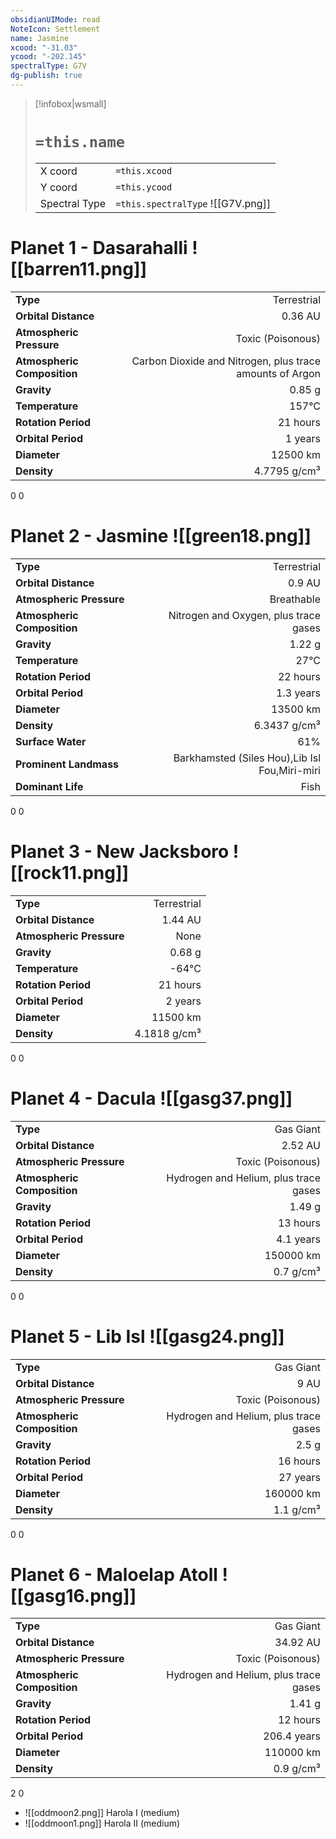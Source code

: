 ```yaml
---
obsidianUIMode: read
NoteIcon: Settlement
name: Jasmine
xcood: "-31.03"
ycood: "-202.145"
spectralType: G7V
dg-publish: true
---
```

> [!infobox|wsmall]
> # `=this.name`
> | | |
> | - | - |
> | X coord | `=this.xcood` |
> | Y coord| `=this.ycood` |
> | Spectral Type | `=this.spectralType` ![[G7V.png]] |

# Planet 1 - Dasarahalli ![[barren11.png]]
|                             |                           |
| --------------------------- | -------------------------:|
| **Type**                    |             Terrestrial |
| **Orbital Distance**        |   0.36 AU |
| **Atmospheric Pressure**    |       Toxic (Poisonous) |
| **Atmospheric Composition** |      Carbon Dioxide and Nitrogen, plus trace amounts of Argon |
| **Gravity**                 |        0.85 g |
| **Temperature**             |    157°C |
| **Rotation Period**         |  21 hours |
| **Orbital Period** | 1 years |
| **Diameter**                |      12500 km | 
| **Density**                 |    4.7795 g/cm³ |



0
0



# Planet 2 - Jasmine ![[green18.png]]
|                             |                           |
| --------------------------- | -------------------------:|
| **Type**                    |             Terrestrial |
| **Orbital Distance**        |   0.9 AU |
| **Atmospheric Pressure**    |       Breathable |
| **Atmospheric Composition** |      Nitrogen and Oxygen, plus trace gases |
| **Gravity**                 |        1.22 g |
| **Temperature**             |    27°C |
| **Rotation Period**         |  22 hours |
| **Orbital Period** | 1.3 years |
| **Diameter**                |      13500 km | 
| **Density**                 |    6.3437 g/cm³ |
| **Surface Water**           |           61% | 
| **Prominent Landmass**      |         Barkhamsted (Siles Hou),Lib Isl Fou,Miri-miri | 
| **Dominant Life**           |         Fish |



0
0



# Planet 3 - New Jacksboro ![[rock11.png]]
|                             |                           |
| --------------------------- | -------------------------:|
| **Type**                    |             Terrestrial |
| **Orbital Distance**        |   1.44 AU |
| **Atmospheric Pressure**    |       None |
| **Gravity**                 |        0.68 g |
| **Temperature**             |    -64°C |
| **Rotation Period**         |  21 hours |
| **Orbital Period** | 2 years |
| **Diameter**                |      11500 km | 
| **Density**                 |    4.1818 g/cm³ |



0
0



# Planet 4 - Dacula ![[gasg37.png]]
|                             |                           |
| --------------------------- | -------------------------:|
| **Type**                    |             Gas Giant |
| **Orbital Distance**        |   2.52 AU |
| **Atmospheric Pressure**    |       Toxic (Poisonous) |
| **Atmospheric Composition** |      Hydrogen and Helium, plus trace gases |
| **Gravity**                 |        1.49 g |
| **Rotation Period**         |  13 hours |
| **Orbital Period** | 4.1 years |
| **Diameter**                |      150000 km | 
| **Density**                 |    0.7 g/cm³ |



0
0



# Planet 5 - Lib Isl ![[gasg24.png]]
|                             |                           |
| --------------------------- | -------------------------:|
| **Type**                    |             Gas Giant |
| **Orbital Distance**        |   9 AU |
| **Atmospheric Pressure**    |       Toxic (Poisonous) |
| **Atmospheric Composition** |      Hydrogen and Helium, plus trace gases |
| **Gravity**                 |        2.5 g |
| **Rotation Period**         |  16 hours |
| **Orbital Period** | 27 years |
| **Diameter**                |      160000 km | 
| **Density**                 |    1.1 g/cm³ |



0
0



# Planet 6 - Maloelap Atoll ![[gasg16.png]]
|                             |                           |
| --------------------------- | -------------------------:|
| **Type**                    |             Gas Giant |
| **Orbital Distance**        |   34.92 AU |
| **Atmospheric Pressure**    |       Toxic (Poisonous) |
| **Atmospheric Composition** |      Hydrogen and Helium, plus trace gases |
| **Gravity**                 |        1.41 g |
| **Rotation Period**         |  12 hours |
| **Orbital Period** | 206.4 years |
| **Diameter**                |      110000 km | 
| **Density**                 |    0.9 g/cm³ |



2
0

- ![[oddmoon2.png]] Harola I (medium)
- ![[oddmoon1.png]] Harola II (medium)


